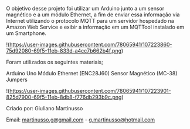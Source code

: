 O objetivo desse projeto foi utilizar um Arduino junto a um sensor magnético e a um módulo Ethernet, a fim de  enviar essa informação via Internet utilizando o protocolo MQTT  para um servidor hospedado na Amazon Web Service e exibir a informação em um MQTTool instalado em um Smartphone.

!(https://user-images.githubusercontent.com/78065941/107223860-75d92080-69f5-11eb-833d-a4cc7b662b4f.png)

Foram utilizados os seguintes materiais;

Arduino Uno
Módulo Ethernet (ENC28J60)
Sensor Magnético (MC-38)
Jumpers

!(https://user-images.githubusercontent.com/78065941/107223901-825d7900-69f5-11eb-8db8-f776db293b9c.png)

Criado por: Giuliano Martinusso

Email: martinusso.g@gmail.com - g.martinusso@hotmail.com
